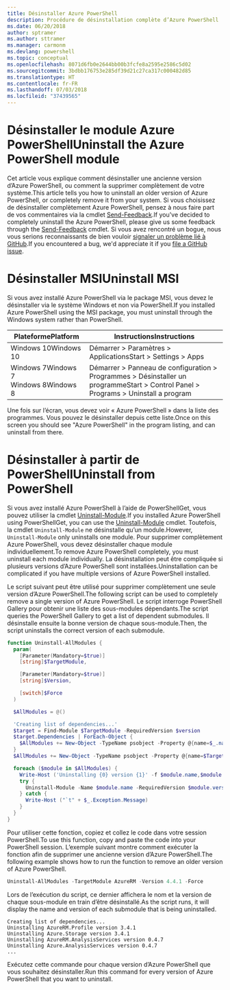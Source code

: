 ```yaml
---
title: Désinstaller Azure PowerShell
description: Procédure de désinstallation complète d’Azure PowerShell
ms.date: 06/20/2018
author: sptramer
ms.author: sttramer
ms.manager: carmonm
ms.devlang: powershell
ms.topic: conceptual
ms.openlocfilehash: 8071d6fb0e2644bb00b3fcfe8a2595e2586c5d02
ms.sourcegitcommit: 3bdbb176753e285df39d21c27ca317c000482d85
ms.translationtype: HT
ms.contentlocale: fr-FR
ms.lasthandoff: 07/03/2018
ms.locfileid: "37439565"
---
```

# <a name="uninstall-the-azure-powershell-module"></a><span data-ttu-id="8927e-103">Désinstaller le module Azure PowerShell</span><span class="sxs-lookup"><span data-stu-id="8927e-103">Uninstall the Azure PowerShell module</span></span>

<span data-ttu-id="8927e-104">Cet article vous explique comment désinstaller une ancienne version d’Azure PowerShell, ou comment la supprimer complètement de votre système.</span><span class="sxs-lookup"><span data-stu-id="8927e-104">This article tells you how to uninstall an older version of Azure PowerShell, or completely remove it from your system.</span></span> <span data-ttu-id="8927e-105">Si vous choisissez de désinstaller complètement Azure PowerShell, pensez à nous faire part de vos commentaires via la cmdlet [Send-Feedback](/powershell/module/azurerm.profile/send-feedback).</span><span class="sxs-lookup"><span data-stu-id="8927e-105">If you've decided to completely uninstall the Azure PowerShell, please give us some feedback through the [Send-Feedback](/powershell/module/azurerm.profile/send-feedback) cmdlet.</span></span> <span data-ttu-id="8927e-106">Si vous avez rencontré un bogue, nous vous serions reconnaissants de bien vouloir [signaler un problème lié à GitHub](https://github.com/azure/azure-powershell/issues).</span><span class="sxs-lookup"><span data-stu-id="8927e-106">If you encountered a bug, we'd appreciate it if you [file a GitHub issue](https://github.com/azure/azure-powershell/issues).</span></span>

# <a name="uninstall-msi"></a><span data-ttu-id="8927e-107">Désinstaller MSI</span><span class="sxs-lookup"><span data-stu-id="8927e-107">Uninstall MSI</span></span>

<span data-ttu-id="8927e-108">Si vous avez installé Azure PowerShell via le package MSI, vous devez le désinstaller via le système Windows et non via PowerShell.</span><span class="sxs-lookup"><span data-stu-id="8927e-108">If you installed Azure PowerShell using the MSI package, you must uninstall through the Windows system rather than PowerShell.</span></span>
 
| <span data-ttu-id="8927e-109">Plateforme</span><span class="sxs-lookup"><span data-stu-id="8927e-109">Platform</span></span> | <span data-ttu-id="8927e-110">Instructions</span><span class="sxs-lookup"><span data-stu-id="8927e-110">Instructions</span></span> |
|----------|--------------|
| <span data-ttu-id="8927e-111">Windows 10</span><span class="sxs-lookup"><span data-stu-id="8927e-111">Windows 10</span></span> | <span data-ttu-id="8927e-112">Démarrer > Paramètres > Applications</span><span class="sxs-lookup"><span data-stu-id="8927e-112">Start > Settings > Apps</span></span> |
| <span data-ttu-id="8927e-113">Windows 7</span><span class="sxs-lookup"><span data-stu-id="8927e-113">Windows 7</span></span> </br><span data-ttu-id="8927e-114">Windows 8</span><span class="sxs-lookup"><span data-stu-id="8927e-114">Windows 8</span></span> | <span data-ttu-id="8927e-115">Démarrer > Panneau de configuration > Programmes > Désinstaller un programme</span><span class="sxs-lookup"><span data-stu-id="8927e-115">Start > Control Panel > Programs > Uninstall a program</span></span> |

<span data-ttu-id="8927e-116">Une fois sur l’écran, vous devez voir « Azure PowerShell » dans la liste des programmes. Vous pouvez le désinstaller depuis cette liste.</span><span class="sxs-lookup"><span data-stu-id="8927e-116">Once on this screen you should see "Azure PowerShell" in the program listing, and can uninstall from there.</span></span>

# <a name="uninstall-from-powershell"></a><span data-ttu-id="8927e-117">Désinstaller à partir de PowerShell</span><span class="sxs-lookup"><span data-stu-id="8927e-117">Uninstall from PowerShell</span></span>

<span data-ttu-id="8927e-118">Si vous avez installé Azure PowerShell à l’aide de PowerShellGet, vous pouvez utiliser la cmdlet [Uninstall-Module](/powershell/module/powershellget/uninstall-module).</span><span class="sxs-lookup"><span data-stu-id="8927e-118">If you installed Azure PowerShell using PowerShellGet, you can use the [Uninstall-Module](/powershell/module/powershellget/uninstall-module) cmdlet.</span></span> <span data-ttu-id="8927e-119">Toutefois, la cmdlet `Uninstall-Module` ne désinstalle qu’un module.</span><span class="sxs-lookup"><span data-stu-id="8927e-119">However, `Uninstall-Module` only uninstalls one module.</span></span> <span data-ttu-id="8927e-120">Pour supprimer complètement Azure PowerShell, vous devez désinstaller chaque module individuellement.</span><span class="sxs-lookup"><span data-stu-id="8927e-120">To remove Azure PowerShell completely, you must uninstall each module individually.</span></span> <span data-ttu-id="8927e-121">La désinstallation peut être compliquée si plusieurs versions d’Azure PowerShell sont installées.</span><span class="sxs-lookup"><span data-stu-id="8927e-121">Uninstallation can be complicated if you have multiple versions of Azure PowerShell installed.</span></span>

<span data-ttu-id="8927e-122">Le script suivant peut être utilisé pour supprimer complètement une seule version d’Azure PowerShell.</span><span class="sxs-lookup"><span data-stu-id="8927e-122">The following script can be used to completely remove a single version of Azure PowerShell.</span></span> <span data-ttu-id="8927e-123">Le script interroge PowerShell Gallery pour obtenir une liste des sous-modules dépendants.</span><span class="sxs-lookup"><span data-stu-id="8927e-123">The script queries the PowerShell Gallery to get a list of dependent submodules.</span></span> <span data-ttu-id="8927e-124">Il désinstalle ensuite la bonne version de chaque sous-module.</span><span class="sxs-lookup"><span data-stu-id="8927e-124">Then, the script uninstalls the correct version of each submodule.</span></span>

```powershell
function Uninstall-AllModules {
  param(
    [Parameter(Mandatory=$true)]
    [string]$TargetModule,

    [Parameter(Mandatory=$true)]
    [string]$Version,

    [switch]$Force
  )

  $AllModules = @()

  'Creating list of dependencies...'
  $target = Find-Module $TargetModule -RequiredVersion $version
  $target.Dependencies | ForEach-Object {
    $AllModules += New-Object -TypeName psobject -Property @{name=$_.name; version=$_.requiredversion}
  }
  $AllModules += New-Object -TypeName psobject -Property @{name=$TargetModule; version=$Version}

  foreach ($module in $AllModules) {
    Write-Host ('Uninstalling {0} version {1}' -f $module.name,$module.version)
    try {
      Uninstall-Module -Name $module.name -RequiredVersion $module.version -Force:$Force -ErrorAction Stop
    } catch {
      Write-Host ("`t" + $_.Exception.Message)
    }
  }
}
```

<span data-ttu-id="8927e-125">Pour utiliser cette fonction, copiez et collez le code dans votre session PowerShell.</span><span class="sxs-lookup"><span data-stu-id="8927e-125">To use this function, copy and paste the code into your PowerShell session.</span></span> <span data-ttu-id="8927e-126">L’exemple suivant montre comment exécuter la fonction afin de supprimer une ancienne version d’Azure PowerShell.</span><span class="sxs-lookup"><span data-stu-id="8927e-126">The following example shows how to run the function to remove an older version of Azure PowerShell.</span></span>

```powershell
Uninstall-AllModules -TargetModule AzureRM -Version 4.4.1 -Force
```

<span data-ttu-id="8927e-127">Lors de l’exécution du script, ce dernier affichera le nom et la version de chaque sous-module en train d’être désinstallé.</span><span class="sxs-lookup"><span data-stu-id="8927e-127">As the script runs, it will display the name and version of each submodule that is being uninstalled.</span></span>

```output
Creating list of dependencies...
Uninstalling AzureRM.Profile version 3.4.1
Uninstalling Azure.Storage version 3.4.1
Uninstalling AzureRM.AnalysisServices version 0.4.7
Uninstalling Azure.AnalysisServices version 0.4.7
...
```

<span data-ttu-id="8927e-128">Exécutez cette commande pour chaque version d’Azure PowerShell que vous souhaitez désinstaller.</span><span class="sxs-lookup"><span data-stu-id="8927e-128">Run this command for every version of Azure PowerShell that you want to uninstall.</span></span>
